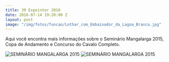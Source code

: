 ```yaml
---
title: 39 Expointer 2016
date: 2016-07-14 19:20:00 Z
layout: post
image: "/img/fotos/funcao/Lothar_com_Embaixador_da_Lagoa_Branca.jpg"
---
```


Aqui você encontra mais informações sobre o Seminário Mangalarga 2015, Copa de Andamento e Concurso do Cavalo Completo.

<!-- more -->

<img class="photos-thumb" src="{{site.baseurl}}/img/2015-05-24-seminario-mangalarga-1.jpg" alt="SEMINÁRIO MANGALARGA 2015">
<img class="photos-thumb" src="{{site.baseurl}}/img/2015-05-24-seminario-mangalarga-2.jpg" alt="SEMINÁRIO MANGALARGA 2015">
